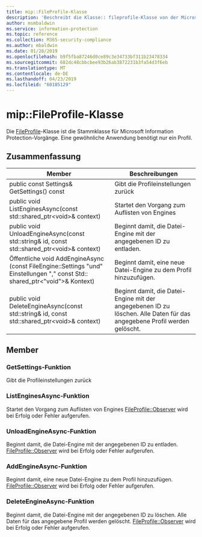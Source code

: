 ```yaml
---
title: mip::FileProfile-Klasse
description: 'Beschreibt die Klasse:: fileprofile-Klasse von der Microsoft Information Protection (MIP) SDK.'
author: msmbaldwin
ms.service: information-protection
ms.topic: reference
ms.collection: M365-security-compliance
ms.author: mbaldwin
ms.date: 01/28/2019
ms.openlocfilehash: b9f5fba87246d0ce89c3e34733bf311b23478334
ms.sourcegitcommit: 682dc48cbbcbee93b26ab3872231b3fa54d3f6eb
ms.translationtype: MT
ms.contentlocale: de-DE
ms.lasthandoff: 04/23/2019
ms.locfileid: "60185129"
---
```

# <a name="class-mipfileprofile"></a>mip::FileProfile-Klasse 
Die [FileProfile](class_mip_fileprofile.md)-Klasse ist die Stammklasse für Microsoft Information Protection-Vorgänge.
Eine gewöhnliche Anwendung benötigt nur ein Profil.
  
## <a name="summary"></a>Zusammenfassung
 Member                        | Beschreibungen                                
--------------------------------|---------------------------------------------
public const Settings& GetSettings() const  |  Gibt die Profileinstellungen zurück
public void ListEnginesAsync(const std::shared_ptr\<void\>& context)  |  Startet den Vorgang zum Auflisten von Engines
public void UnloadEngineAsync(const std::string& id, const std::shared_ptr\<void\>& context)  |  Beginnt damit, die Datei-Engine mit der angegebenen ID zu entladen.
Öffentliche void AddEngineAsync (const FileEngine::Settings "und" Einstellungen "," const Std:: shared_ptr\<"void"\>& Kontext)  |  Beginnt damit, eine neue Datei-Engine zu dem Profil hinzuzufügen.
public void DeleteEngineAsync(const std::string& id, const std::shared_ptr\<void\>& context)  |  Beginnt damit, die Datei-Engine mit der angegebenen ID zu löschen. Alle Daten für das angegebene Profil werden gelöscht.
  
## <a name="members"></a>Member
  
### <a name="getsettings-function"></a>GetSettings-Funktion
Gibt die Profileinstellungen zurück
  
### <a name="listenginesasync-function"></a>ListEnginesAsync-Funktion
Startet den Vorgang zum Auflisten von Engines
[FileProfile::Observer](class_mip_fileprofile_observer.md) wird bei Erfolg oder Fehler aufgerufen.
  
### <a name="unloadengineasync-function"></a>UnloadEngineAsync-Funktion
Beginnt damit, die Datei-Engine mit der angegebenen ID zu entladen.
[FileProfile::Observer](class_mip_fileprofile_observer.md) wird bei Erfolg oder Fehler aufgerufen.
  
### <a name="addengineasync-function"></a>AddEngineAsync-Funktion
Beginnt damit, eine neue Datei-Engine zu dem Profil hinzuzufügen.
[FileProfile::Observer](class_mip_fileprofile_observer.md) wird bei Erfolg oder Fehler aufgerufen.
  
### <a name="deleteengineasync-function"></a>DeleteEngineAsync-Funktion
Beginnt damit, die Datei-Engine mit der angegebenen ID zu löschen. Alle Daten für das angegebene Profil werden gelöscht.
[FileProfile::Observer](class_mip_fileprofile_observer.md) wird bei Erfolg oder Fehler aufgerufen.